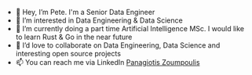 - 👋 Hey, I’m Pete. I'm a Senior Data Engineer
- 👀 I’m interested in Data Engineering & Data Science
- 🌱 I’m currently doing a part time Artificial Intelligence MSc. I would like to learn Rust & Go in the near future 
- 💞️ I’d love to collaborate on Data Engineering, Data Science and interesting open source projects
- 📫 You can reach me via LinkedIn [Panagiotis Zoumpoulis](https://www.linkedin.com/in/panzoumpoulis/)

<!---
PeteZ238/PeteZ238 is a ✨ special ✨ repository because its `README.md` (this file) appears on your GitHub profile.
You can click the Preview link to take a look at your changes.
--->
